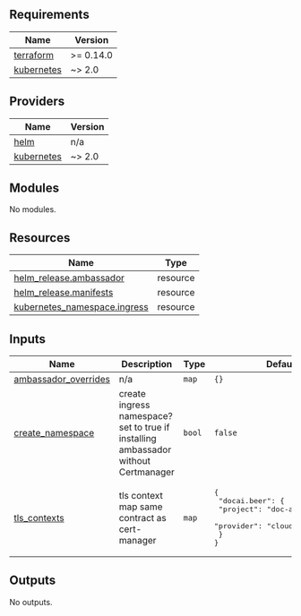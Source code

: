 ## Requirements

| Name | Version |
|------|---------|
| <a name="requirement_terraform"></a> [terraform](#requirement\_terraform) | >= 0.14.0 |
| <a name="requirement_kubernetes"></a> [kubernetes](#requirement\_kubernetes) | ~> 2.0 |

## Providers

| Name | Version |
|------|---------|
| <a name="provider_helm"></a> [helm](#provider\_helm) | n/a |
| <a name="provider_kubernetes"></a> [kubernetes](#provider\_kubernetes) | ~> 2.0 |

## Modules

No modules.

## Resources

| Name | Type |
|------|------|
| [helm_release.ambassador](https://registry.terraform.io/providers/hashicorp/helm/latest/docs/resources/release) | resource |
| [helm_release.manifests](https://registry.terraform.io/providers/hashicorp/helm/latest/docs/resources/release) | resource |
| [kubernetes_namespace.ingress](https://registry.terraform.io/providers/hashicorp/kubernetes/latest/docs/resources/namespace) | resource |

## Inputs

| Name | Description | Type | Default | Required |
|------|-------------|------|---------|:--------:|
| <a name="input_ambassador_overrides"></a> [ambassador\_overrides](#input\_ambassador\_overrides) | n/a | `map` | `{}` | no |
| <a name="input_create_namespace"></a> [create\_namespace](#input\_create\_namespace) | create ingress namespace? set to true if installing ambassador without Certmanager | `bool` | `false` | no |
| <a name="input_tls_contexts"></a> [tls\_contexts](#input\_tls\_contexts) | tls context map same contract as cert-manager | `map` | <pre>{<br>  "docai.beer": {<br>    "project": "doc-ai-infra-sec",<br>    "provider": "clouddns"<br>  }<br>}</pre> | no |

## Outputs

No outputs.
